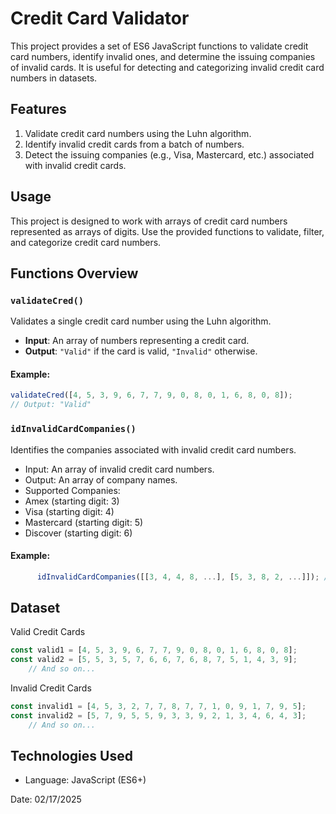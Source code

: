 # Credit Card Validator

This project provides a set of ES6 JavaScript functions to validate credit card numbers, identify invalid ones, and determine the issuing companies of invalid cards. It is useful for detecting and categorizing invalid credit card numbers in datasets.

## Features

1. Validate credit card numbers using the Luhn algorithm.
2. Identify invalid credit cards from a batch of numbers.
3. Detect the issuing companies (e.g., Visa, Mastercard, etc.) associated with invalid credit cards.

## Usage

This project is designed to work with arrays of credit card numbers represented as arrays of digits. Use the provided functions to validate, filter, and categorize credit card numbers.

## Functions Overview

### `validateCred()`

Validates a single credit card number using the Luhn algorithm.

+ **Input**: An array of numbers representing a credit card.
+ **Output**: `"Valid"` if the card is valid, `"Invalid"` otherwise.

#### Example:
```javascript
validateCred([4, 5, 3, 9, 6, 7, 7, 9, 0, 8, 0, 1, 6, 8, 0, 8]);
// Output: "Valid"
```

### `idInvalidCardCompanies()`
  Identifies the companies associated with invalid credit card numbers.
  
+ Input: An array of invalid credit card numbers.
+ Output: An array of company names.
+ Supported Companies:
+ Amex (starting digit: 3)
+ Visa (starting digit: 4)
+ Mastercard (starting digit: 5)
+ Discover (starting digit: 6)

#### Example:
```javascript
      idInvalidCardCompanies([[3, 4, 4, 8, ...], [5, 3, 8, 2, ...]]); // Output: ["Amex", "Mastercard"]
```

## Dataset
Valid Credit Cards
```javascript
const valid1 = [4, 5, 3, 9, 6, 7, 7, 9, 0, 8, 0, 1, 6, 8, 0, 8];
const valid2 = [5, 5, 3, 5, 7, 6, 6, 7, 6, 8, 7, 5, 1, 4, 3, 9];
    // And so on...
```
    
Invalid Credit Cards
```javascript
const invalid1 = [4, 5, 3, 2, 7, 7, 8, 7, 7, 1, 0, 9, 1, 7, 9, 5];
const invalid2 = [5, 7, 9, 5, 5, 9, 3, 3, 9, 2, 1, 3, 4, 6, 4, 3];
    // And so on...
```

## Technologies Used
+ Language: JavaScript (ES6+)

Date: 02/17/2025



